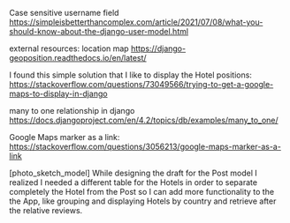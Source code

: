 Case sensitive username field
https://simpleisbetterthancomplex.com/article/2021/07/08/what-you-should-know-about-the-django-user-model.html

external resources:
location map https://django-geoposition.readthedocs.io/en/latest/

I found this simple solution that I like to display the Hotel positions:
https://stackoverflow.com/questions/73049566/trying-to-get-a-google-maps-to-display-in-django

many to one relationship in django
https://docs.djangoproject.com/en/4.2/topics/db/examples/many_to_one/


Google Maps marker as a link:
https://stackoverflow.com/questions/3056213/google-maps-marker-as-a-link


[photo_sketch_model]
While designing the draft for the Post model I realized I needed a different table for the Hotels in order to separate completely the Hotel from the Post so I can add more functionality to the the App, like grouping and displaying Hotels by country and retrieve after the relative reviews.
